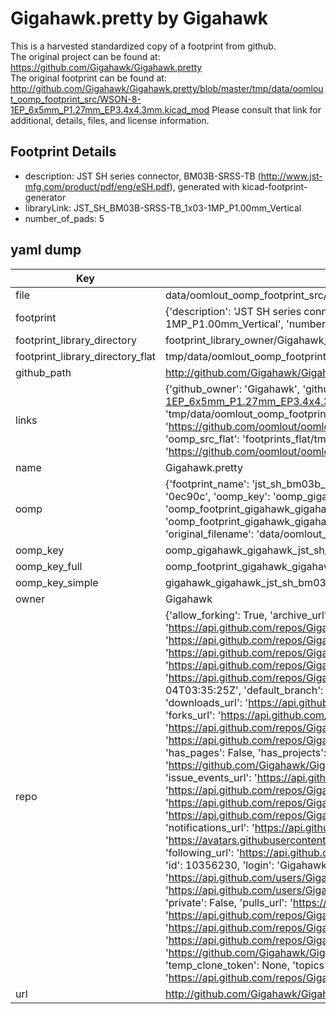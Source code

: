 # Gigahawk.pretty by Gigahawk  
This is a harvested standardized copy of a footprint from github.  
The original project can be found at:  
https://github.com/Gigahawk/Gigahawk.pretty  
The original footprint can be found at:
http://github.com/Gigahawk/Gigahawk.pretty/blob/master/tmp/data/oomlout_oomp_footprint_src/WSON-8-1EP_6x5mm_P1.27mm_EP3.4x4.3mm.kicad_mod
Please consult that link for additional, details, files, and license information.  
## Footprint Details
* description: JST SH series connector, BM03B-SRSS-TB (http://www.jst-mfg.com/product/pdf/eng/eSH.pdf), generated with kicad-footprint-generator  
* libraryLink: JST_SH_BM03B-SRSS-TB_1x03-1MP_P1.00mm_Vertical  
* number_of_pads: 5  
## yaml dump  
| Key | Value |  
| --- | --- |  
| file | data/oomlout_oomp_footprint_src/Gigahawk.pretty/JST_SH_BM03B-SRSS-TB_1x03-1MP_P1.00mm_Vertical.kicad_mod |  
| footprint | {'description': 'JST SH series connector, BM03B-SRSS-TB (http://www.jst-mfg.com/product/pdf/eng/eSH.pdf), generated with kicad-footprint-generator', 'libraryLink': 'JST_SH_BM03B-SRSS-TB_1x03-1MP_P1.00mm_Vertical', 'number_of_pads': 5} |  
| footprint_library_directory | footprint_library_owner/Gigahawk_Gigahawk.pretty |  
| footprint_library_directory_flat | tmp/data/oomlout_oomp_footprint_src/footprints_flat/gigahawk_gigahawk_jst_sh_bm03b_srss_tb_1x03_1mp_p1_00mm_vertical/working |  
| github_path | http://github.com/Gigahawk/Gigahawk.pretty/blob/master/tmp/data/oomlout_oomp_footprint_src/JST_SH_BM03B-SRSS-TB_1x03-1MP_P1.00mm_Vertical.kicad_mod |  
| links | {'github_owner': 'Gigahawk', 'github_repo_name': 'Gigahawk.pretty', 'github_src': 'http://github.com/Gigahawk/Gigahawk.pretty/blob/master/tmp/data/oomlout_oomp_footprint_src/WSON-8-1EP_6x5mm_P1.27mm_EP3.4x4.3mm.kicad_mod', 'github_src_repo': 'https://github.com/Gigahawk/Gigahawk.pretty', 'oomp_bot': 'tmp/data/oomlout_oomp_footprint_src/footprints/gigahawk_gigahawk_jst_sh_bm03b_srss_tb_1x03_1mp_p1_00mm_vertical/working', 'oomp_bot_github': 'https://github.com/oomlout/oomlout_oomp_footprint_bot/tree/main/tmp/data/oomlout_oomp_footprint_src/footprints/gigahawk_gigahawk_jst_sh_bm03b_srss_tb_1x03_1mp_p1_00mm_vertical/working', 'oomp_src_flat': 'footprints_flat/tmp/data/oomlout_oomp_footprint_src/footprints_flat/gigahawk_gigahawk_jst_sh_bm03b_srss_tb_1x03_1mp_p1_00mm_vertical/working', 'oomp_src_flat_github': 'https://github.com/oomlout/oomlout_oomp_footprint_src/tree/main/tmp/data/oomlout_oomp_footprint_src/footprints_flat/gigahawk_gigahawk_jst_sh_bm03b_srss_tb_1x03_1mp_p1_00mm_vertical/working'} |  
| name | Gigahawk.pretty |  
| oomp | {'footprint_name': 'jst_sh_bm03b_srss_tb_1x03_1mp_p1_00mm_vertical', 'library_name': 'gigahawk', 'md5': '0ec90cd602ca4a6b1ed0da251bbb5db7', 'md5_10': '0ec90cd602', 'md5_5': '0ec90', 'md5_6': '0ec90c', 'oomp_key': 'oomp_gigahawk_gigahawk_jst_sh_bm03b_srss_tb_1x03_1mp_p1_00mm_vertical', 'oomp_key_extra': 'oomp_footprint_gigahawk_gigahawk_jst_sh_bm03b_srss_tb_1x03_1mp_p1_00mm_vertical', 'oomp_key_full': 'oomp_footprint_gigahawk_gigahawk_jst_sh_bm03b_srss_tb_1x03_1mp_p1_00mm_vertical_0ec90c', 'oomp_key_simple': 'gigahawk_gigahawk_jst_sh_bm03b_srss_tb_1x03_1mp_p1_00mm_vertical', 'original_filename': 'data/oomlout_oomp_footprint_src/Gigahawk.pretty/JST_SH_BM03B-SRSS-TB_1x03-1MP_P1.00mm_Vertical.kicad_mod', 'owner_name': 'gigahawk'} |  
| oomp_key | oomp_gigahawk_gigahawk_jst_sh_bm03b_srss_tb_1x03_1mp_p1_00mm_vertical |  
| oomp_key_full | oomp_footprint_gigahawk_gigahawk_jst_sh_bm03b_srss_tb_1x03_1mp_p1_00mm_vertical |  
| oomp_key_simple | gigahawk_gigahawk_jst_sh_bm03b_srss_tb_1x03_1mp_p1_00mm_vertical |  
| owner | Gigahawk |  
| repo | {'allow_forking': True, 'archive_url': 'https://api.github.com/repos/Gigahawk/Gigahawk.pretty/{archive_format}{/ref}', 'archived': False, 'assignees_url': 'https://api.github.com/repos/Gigahawk/Gigahawk.pretty/assignees{/user}', 'blobs_url': 'https://api.github.com/repos/Gigahawk/Gigahawk.pretty/git/blobs{/sha}', 'branches_url': 'https://api.github.com/repos/Gigahawk/Gigahawk.pretty/branches{/branch}', 'clone_url': 'https://github.com/Gigahawk/Gigahawk.pretty.git', 'collaborators_url': 'https://api.github.com/repos/Gigahawk/Gigahawk.pretty/collaborators{/collaborator}', 'comments_url': 'https://api.github.com/repos/Gigahawk/Gigahawk.pretty/comments{/number}', 'commits_url': 'https://api.github.com/repos/Gigahawk/Gigahawk.pretty/commits{/sha}', 'compare_url': 'https://api.github.com/repos/Gigahawk/Gigahawk.pretty/compare/{base}...{head}', 'contents_url': 'https://api.github.com/repos/Gigahawk/Gigahawk.pretty/contents/{+path}', 'contributors_url': 'https://api.github.com/repos/Gigahawk/Gigahawk.pretty/contributors', 'created_at': '2020-08-04T03:35:25Z', 'default_branch': 'master', 'deployments_url': 'https://api.github.com/repos/Gigahawk/Gigahawk.pretty/deployments', 'description': 'Random KiCAD symbols and footprints', 'disabled': False, 'downloads_url': 'https://api.github.com/repos/Gigahawk/Gigahawk.pretty/downloads', 'events_url': 'https://api.github.com/repos/Gigahawk/Gigahawk.pretty/events', 'fork': False, 'forks': 0, 'forks_count': 0, 'forks_url': 'https://api.github.com/repos/Gigahawk/Gigahawk.pretty/forks', 'full_name': 'Gigahawk/Gigahawk.pretty', 'git_commits_url': 'https://api.github.com/repos/Gigahawk/Gigahawk.pretty/git/commits{/sha}', 'git_refs_url': 'https://api.github.com/repos/Gigahawk/Gigahawk.pretty/git/refs{/sha}', 'git_tags_url': 'https://api.github.com/repos/Gigahawk/Gigahawk.pretty/git/tags{/sha}', 'git_url': 'git://github.com/Gigahawk/Gigahawk.pretty.git', 'has_discussions': False, 'has_downloads': True, 'has_issues': True, 'has_pages': False, 'has_projects': True, 'has_wiki': True, 'homepage': None, 'hooks_url': 'https://api.github.com/repos/Gigahawk/Gigahawk.pretty/hooks', 'html_url': 'https://github.com/Gigahawk/Gigahawk.pretty', 'id': 284868724, 'is_template': False, 'issue_comment_url': 'https://api.github.com/repos/Gigahawk/Gigahawk.pretty/issues/comments{/number}', 'issue_events_url': 'https://api.github.com/repos/Gigahawk/Gigahawk.pretty/issues/events{/number}', 'issues_url': 'https://api.github.com/repos/Gigahawk/Gigahawk.pretty/issues{/number}', 'keys_url': 'https://api.github.com/repos/Gigahawk/Gigahawk.pretty/keys{/key_id}', 'labels_url': 'https://api.github.com/repos/Gigahawk/Gigahawk.pretty/labels{/name}', 'language': None, 'languages_url': 'https://api.github.com/repos/Gigahawk/Gigahawk.pretty/languages', 'license': None, 'merges_url': 'https://api.github.com/repos/Gigahawk/Gigahawk.pretty/merges', 'milestones_url': 'https://api.github.com/repos/Gigahawk/Gigahawk.pretty/milestones{/number}', 'mirror_url': None, 'name': 'Gigahawk.pretty', 'network_count': 0, 'node_id': 'MDEwOlJlcG9zaXRvcnkyODQ4Njg3MjQ=', 'notifications_url': 'https://api.github.com/repos/Gigahawk/Gigahawk.pretty/notifications{?since,all,participating}', 'open_issues': 0, 'open_issues_count': 0, 'owner': {'avatar_url': 'https://avatars.githubusercontent.com/u/10356230?v=4', 'events_url': 'https://api.github.com/users/Gigahawk/events{/privacy}', 'followers_url': 'https://api.github.com/users/Gigahawk/followers', 'following_url': 'https://api.github.com/users/Gigahawk/following{/other_user}', 'gists_url': 'https://api.github.com/users/Gigahawk/gists{/gist_id}', 'gravatar_id': '', 'html_url': 'https://github.com/Gigahawk', 'id': 10356230, 'login': 'Gigahawk', 'node_id': 'MDQ6VXNlcjEwMzU2MjMw', 'organizations_url': 'https://api.github.com/users/Gigahawk/orgs', 'received_events_url': 'https://api.github.com/users/Gigahawk/received_events', 'repos_url': 'https://api.github.com/users/Gigahawk/repos', 'site_admin': False, 'starred_url': 'https://api.github.com/users/Gigahawk/starred{/owner}{/repo}', 'subscriptions_url': 'https://api.github.com/users/Gigahawk/subscriptions', 'type': 'User', 'url': 'https://api.github.com/users/Gigahawk'}, 'private': False, 'pulls_url': 'https://api.github.com/repos/Gigahawk/Gigahawk.pretty/pulls{/number}', 'pushed_at': '2023-09-25T08:01:08Z', 'releases_url': 'https://api.github.com/repos/Gigahawk/Gigahawk.pretty/releases{/id}', 'size': 41383, 'ssh_url': 'git@github.com:Gigahawk/Gigahawk.pretty.git', 'stargazers_count': 0, 'stargazers_url': 'https://api.github.com/repos/Gigahawk/Gigahawk.pretty/stargazers', 'statuses_url': 'https://api.github.com/repos/Gigahawk/Gigahawk.pretty/statuses/{sha}', 'subscribers_count': 3, 'subscribers_url': 'https://api.github.com/repos/Gigahawk/Gigahawk.pretty/subscribers', 'subscription_url': 'https://api.github.com/repos/Gigahawk/Gigahawk.pretty/subscription', 'svn_url': 'https://github.com/Gigahawk/Gigahawk.pretty', 'tags_url': 'https://api.github.com/repos/Gigahawk/Gigahawk.pretty/tags', 'teams_url': 'https://api.github.com/repos/Gigahawk/Gigahawk.pretty/teams', 'temp_clone_token': None, 'topics': [], 'trees_url': 'https://api.github.com/repos/Gigahawk/Gigahawk.pretty/git/trees{/sha}', 'updated_at': '2021-11-14T14:14:38Z', 'url': 'https://api.github.com/repos/Gigahawk/Gigahawk.pretty', 'visibility': 'public', 'watchers': 0, 'watchers_count': 0, 'web_commit_signoff_required': False} |  
| url | http://github.com/Gigahawk/Gigahawk.pretty |  

